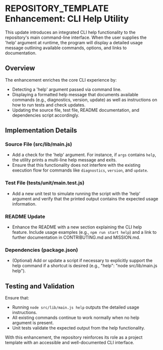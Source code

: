 # REPOSITORY_TEMPLATE Enhancement: CLI Help Utility

This update introduces an integrated CLI help functionality to the repository's main command-line interface. When the user supplies the 'help' argument at runtime, the program will display a detailed usage message outlining available commands, options, and links to documentation.

## Overview

The enhancement enriches the core CLI experience by:
- Detecting a 'help' argument passed via command line.
- Displaying a formatted help message that documents available commands (e.g., diagnostics, version, update) as well as instructions on how to run tests and check updates.
- Updating the source file, test file, README documentation, and dependencies script accordingly.

## Implementation Details

### Source File (src/lib/main.js)
- Add a check for the 'help' argument. For instance, if `args` contains `help`, the utility prints a multi-line help message and exits.
- Ensure that this functionality does not interfere with the existing execution flow for commands like `diagnostics`, `version`, and `update`.

### Test File (tests/unit/main.test.js)
- Add a new unit test to simulate running the script with the 'help' argument and verify that the printed output contains the expected usage information.

### README Update
- Enhance the README with a new section explaining the CLI help feature. Include usage examples (e.g., `npm run start help`) and a link to further documentation in CONTRIBUTING.md and MISSION.md.

### Dependencies (package.json)
- (Optional) Add or update a script if necessary to explicitly support the help command if a shortcut is desired (e.g., "help": "node src/lib/main.js help").

## Testing and Validation

Ensure that:
- Running `node src/lib/main.js help` outputs the detailed usage instructions.
- All existing commands continue to work normally when no help argument is present.
- Unit tests validate the expected output from the help functionality.

With this enhancement, the repository reinforces its role as a project template with an accessible and well-documented CLI interface.
